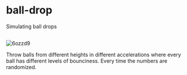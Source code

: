 # ball-drop
Simulating ball drops

## 
![6ozzd9](https://user-images.githubusercontent.com/93242673/183073146-fa4b02b6-4d63-4c1e-b232-de626d87f302.gif)

Throw balls from different heights in different accelerations where every ball has different levels of bounciness. Every time the numbers are randomized.
